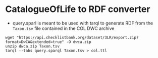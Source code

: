 # CatalogueOfLife to RDF converter

- query.sparl is meant to be used with tarql to generate RDF from the `Taxon.tsv` file contained in the COL DWC archive

```
wget "https://api.checklistbank.org/dataset/3LR/export.zip?format=DwCA&extended=true" -O dwca.zip
unzip dwca.zip Taxon.tsv
tarql --tabs query.sparql Taxon.tsv > col.ttl
```
